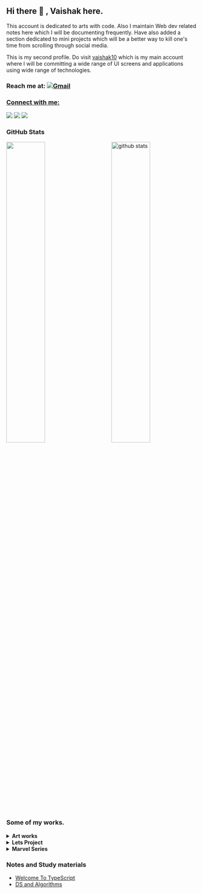 ## Hi there 👋 , Vaishak here.

This account is dedicated to arts with code. Also I maintain Web dev related notes here which I will be documenting frequently. Have also added a section dedicated to mini projects which will be a better way to kill one's time from scrolling through social media.

This is my second profile. Do visit [vaishak10](https://github.com/vaishak10) which is my main account where I will be committing a wide range of UI screens and applications using wide range of technologies.

### Reach me at: <a href="mailto:vaishakmnglr@gmail.com">![Gmail](https://img.shields.io/badge/Gmail-D14836?style=for-the-badge&logo=gmail&logoColor=white)
    
### Connect with me:
[![](https://img.shields.io/badge/linkedin-%230077B5.svg?&style=for-the-badge&logo=linkedin&logoColor=white0e76a8)](https://www.linkedin.com/in/vaishak-k-30a909191/)
[![](https://img.shields.io/badge/twitter-%230077B5.svg?&style=for-the-badge&logo=twitter&logoColor=white&color=00acee)](https://twitter.com/noob_devv) 
[![](https://img.shields.io/badge/Codepen-000000?style=for-the-badge&logo=codepen&logoColor=white)](https://codepen.io/vaishak10) 

### GitHub Stats
<img src="https://github-readme-stats.vercel.app/api?username=VaishakKS&show_icons=true&theme=gotham" alt="github stats" width="45%" align="right"/>
<img src="https://github-readme-streak-stats.herokuapp.com/?user=VaishakKS&theme=dark" width="45%" />

### Some of my works.

<details>
<summary>
<strong> Art works </strong>
</summary>
    <ul>
     <li><a href="https://github.com/VaishakKS/Art-Works/tree/main/Art-works/Minion">Minion</a></li>
     <li><a href="https://github.com/VaishakKS/Art-Works/tree/main/Art-works/Android-Dab">Android Dab</a></li>
     <li><a href="https://github.com/VaishakKS/Art-Works/tree/main/Art-works/Mood-Selector">Mood Selector</a></li>
     <li><a href="https://github.com/VaishakKS/Art-Works/tree/main/Art-works/Long-Drive">Long Drive</a></li>
     <li><a href="https://github.com/VaishakKS/Art-Works/tree/main/Art-works/Smartphone-UI">Smartphone UI</a></li>
     <li><a href="https://github.com/VaishakKS/Art-Works/tree/main/Art-works/Jetsuit-man">Jet suit man</a></li>
    </ul>
</details>

<details>
<summary>
<strong> Lets Project </strong>
</summary>
    <ul>
     <li><a href="https://github.com/VaishakKS/Lets-Project/tree/main/Country-Infos">Country Infos</a></li>
     <li><a href="https://github.com/VaishakKS/Lets-Project/tree/main/Simon-game">Simon Game</a></li>
    </ul>
</details>

<details>
<summary>
<strong> Marvel Series </strong>
</summary>
    <ul>
     <li><a href="https://codepen.io/collection/RzWowL" target="_blank">Marvel-1</a></li>
    </ul>
</details>

### Notes and Study materials
 - [Welcome To TypeScript](https://github.com/VaishakKS/TypeScript-Notes)
 - [DS and Algorithms](https://github.com/VaishakKS/DS-Algorithms-withJavascript)
